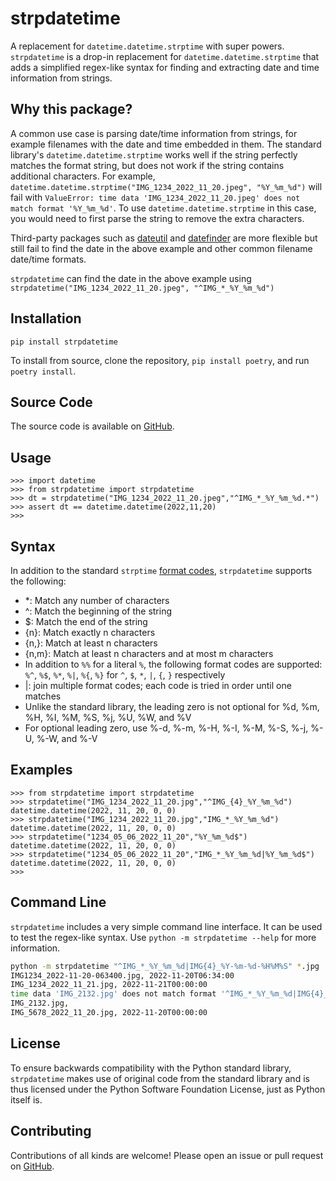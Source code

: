 # strpdatetime

A replacement for `datetime.datetime.strptime` with super powers. `strpdatetime` is a drop-in replacement for `datetime.datetime.strptime` that adds a simplified regex-like syntax for finding and extracting date and time information from strings.

## Why this package?

A common use case is parsing date/time information from strings, for example filenames with
the date and time embedded in them. The standard library's `datetime.datetime.strptime` works
well if the string perfectly matches the format string, but does not work if the string
contains additional characters. For example, `datetime.datetime.strptime("IMG_1234_2022_11_20.jpeg", "%Y_%m_%d")` will fail with `ValueError: time data 'IMG_1234_2022_11_20.jpeg' does not match format '%Y_%m_%d'`. To use `datetime.datetime.strptime` in this case, you would need to first parse the string to remove the extra characters.

Third-party packages such as [dateutil](https://github.com/dateutil/dateutil) and [datefinder](https://github.com/akoumjian/datefinder) are more flexible but still fail to find the date in the above example and other common filename date/time formats.

`strpdatetime` can find the date in the above example using `strpdatetime("IMG_1234_2022_11_20.jpeg", "^IMG_*_%Y_%m_%d")`

## Installation

`pip install strpdatetime`

To install from source, clone the repository, `pip install poetry`, and run `poetry install`.

## Source Code

The source code is available on [GitHub](https://github.com/RhetTbull/strpdatetime).

## Usage

```pycon
>>> import datetime
>>> from strpdatetime import strpdatetime
>>> dt = strpdatetime("IMG_1234_2022_11_20.jpeg","^IMG_*_%Y_%m_%d.*")
>>> assert dt == datetime.datetime(2022,11,20)
>>>
```

## Syntax

In addition to the standard `strptime` [format codes](https://docs.python.org/3/library/datetime.html#strftime-and-strptime-format-codes), `strpdatetime` supports the following:

- *: Match any number of characters
- ^: Match the beginning of the string
- $: Match the end of the string
- {n}: Match exactly n characters
- {n,}: Match at least n characters
- {n,m}: Match at least n characters and at most m characters
- In addition to `%%` for a literal `%`, the following format codes are supported:
    `%^`, `%$`, `%*`, `%|`, `%{`, `%}` for `^`, `$`, `*`, `|`, `{`, `}` respectively
- |: join multiple format codes; each code is tried in order until one matches
- Unlike the standard library, the leading zero is not optional for %d, %m, %H, %I, %M, %S, %j, %U, %W, and %V
- For optional leading zero, use %-d, %-m, %-H, %-I, %-M, %-S, %-j, %-U, %-W, and %-V

## Examples

```pycon
>>> from strpdatetime import strpdatetime
>>> strpdatetime("IMG_1234_2022_11_20.jpg","^IMG_{4}_%Y_%m_%d")
datetime.datetime(2022, 11, 20, 0, 0)
>>> strpdatetime("IMG_1234_2022_11_20.jpg","IMG_*_%Y_%m_%d")
datetime.datetime(2022, 11, 20, 0, 0)
>>> strpdatetime("1234_05_06_2022_11_20","%Y_%m_%d$")
datetime.datetime(2022, 11, 20, 0, 0)
>>> strpdatetime("1234_05_06_2022_11_20","IMG_*_%Y_%m_%d|%Y_%m_%d$")
datetime.datetime(2022, 11, 20, 0, 0)
>>>
```

## Command Line

`strpdatetime` includes a very simple command line interface. It can be used to test the regex-like syntax. Use `python -m strpdatetime --help` for more information.

```bash
python -m strpdatetime "^IMG_*_%Y_%m_%d|IMG{4}_%Y-%m-%d-%H%M%S" *.jpg
IMG1234_2022-11-20-063400.jpg, 2022-11-20T06:34:00
IMG_1234_2022_11_21.jpg, 2022-11-21T00:00:00
time data 'IMG_2132.jpg' does not match format '^IMG_*_%Y_%m_%d|IMG{4}_%Y-%m-%d-%H%M%S'
IMG_2132.jpg,
IMG_5678_2022_11_20.jpg, 2022-11-20T00:00:00
```

## License

To ensure backwards compatibility with the Python standard library, `strpdatetime` makes use of original code from the standard library and is thus licensed under the Python Software Foundation License, just as Python itself is.

## Contributing

Contributions of all kinds are welcome! Please open an issue or pull request on [GitHub](https://github.com/RhetTbull/strpdatetime).
